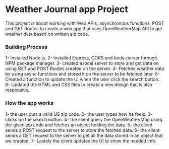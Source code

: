 # Weather Journal app Project

This project is about working with Web APIs, asynchronous functions, POST and GET Routes to create a web app that uses OpenWeatherMap API to get weather data based on written zip code.

### Building Process

1- Installed Node.js.
2- Installed Express, CORS and body-parser through NPM package manager.
3- created a local server to store and get data
on using GET and POST Routes created on the server.
4- Fetched weather data by using async functions
and stored it on the server to be fetched later.
5- Created a function to update the UI when the user click the search button.
6- Updated the HTML and CSS files to create a new design that is also responsive.

### How the app works

1- the user puts a valid US zip code.
2- the user types how he feels.
3- clicks on the search button.
4- the client query the OpenWeatherMap using the given zip code and fetches an object holding the data.
5- the client sends a POST request to the server to store the fetched data.
6- the client sends a GET request to the server
to get all the data stored in an object that we
created.
7- Lastely the client updates the UI to show the needed info.

